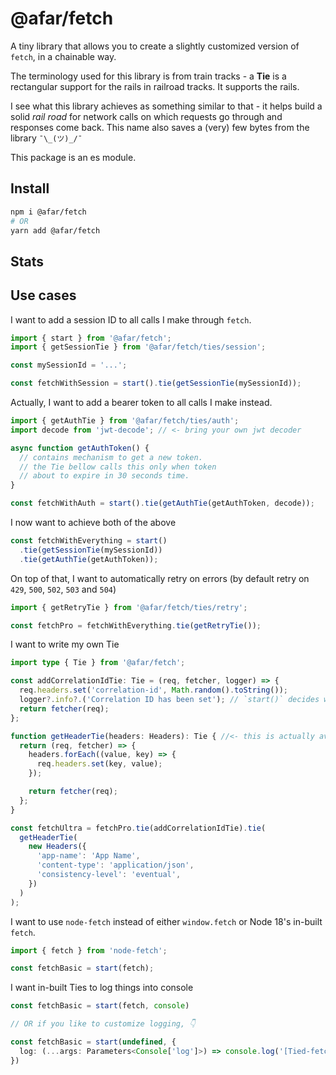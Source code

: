 # @afar/fetch

A tiny library that allows you to create a slightly customized version of `fetch`, in a chainable way.

The terminology used for this library is from train tracks - a **Tie** is a rectangular support for the rails in railroad tracks. It supports the rails.

I see what this library achieves as something similar to that - it helps build a solid _rail road_ for network calls on which requests go through and responses come back. This name also saves a (very) few bytes from the library `¯\_(ツ)_/¯`

This package is an es module.

## Install

```sh
npm i @afar/fetch
# OR
yarn add @afar/fetch
```

## Stats

## Use cases

I want to add a session ID to all calls I make through `fetch`.

```ts
import { start } from '@afar/fetch';
import { getSessionTie } from '@afar/fetch/ties/session';

const mySessionId = '...';

const fetchWithSession = start().tie(getSessionTie(mySessionId));
```

Actually, I want to add a bearer token to all calls I make instead.

```ts
import { getAuthTie } from '@afar/fetch/ties/auth';
import decode from 'jwt-decode'; // <- bring your own jwt decoder

async function getAuthToken() {
  // contains mechanism to get a new token.
  // the Tie bellow calls this only when token
  // about to expire in 30 seconds time.
}

const fetchWithAuth = start().tie(getAuthTie(getAuthToken, decode));
```

I now want to achieve both of the above

```ts
const fetchWithEverything = start()
  .tie(getSessionTie(mySessionId))
  .tie(getAuthTie(getAuthToken));
```

On top of that, I want to automatically retry on errors (by default retry on `429`, `500`, `502`, `503` and `504`)

```ts
import { getRetryTie } from '@afar/fetch/ties/retry';

const fetchPro = fetchWithEverything.tie(getRetryTie());
```

I want to write my own Tie

```ts
import type { Tie } from '@afar/fetch';

const addCorrelationIdTie: Tie = (req, fetcher, logger) => {
  req.headers.set('correlation-id', Math.random().toString());
  logger?.info?.('Correlation ID has been set'); // `start()` decides what `logger` will be.
  return fetcher(req);
};

function getHeaderTie(headers: Headers): Tie { //<- this is actually available at '@afar/fetch/ties/headers'
  return (req, fetcher) => {
    headers.forEach((value, key) => {
      req.headers.set(key, value);
    });

    return fetcher(req);
  };
}

const fetchUltra = fetchPro.tie(addCorrelationIdTie).tie(
  getHeaderTie(
    new Headers({
      'app-name': 'App Name',
      'content-type': 'application/json',
      'consistency-level': 'eventual',
    })
  )
);
```

I want to use `node-fetch` instead of either `window.fetch` or Node 18's in-built `fetch`.

```ts
import { fetch } from 'node-fetch';

const fetchBasic = start(fetch);
```

I want in-built Ties to log things into console

```ts
const fetchBasic = start(fetch, console)

// OR if you like to customize logging, 👇

const fetchBasic = start(undefined, {
  log: (...args: Parameters<Console['log']>) => console.log('[Tied-fetch]', ...args);
})
```
